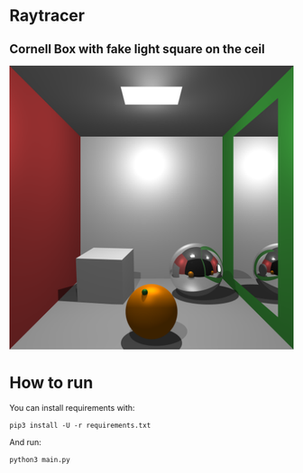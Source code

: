 # Raytracer

## Cornell Box with fake light square on the ceil
![Final](img/final_img.png)

# How to run
You can install requirements with:
```
pip3 install -U -r requirements.txt
```
And run:
```
python3 main.py
```
